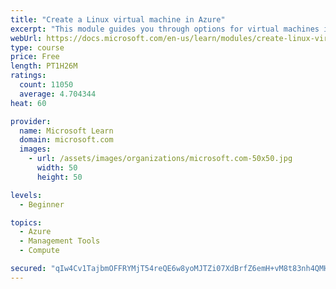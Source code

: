 ```yaml
---
title: "Create a Linux virtual machine in Azure"
excerpt: "This module guides you through options for virtual machines in Azure, creating and connecting a Linux virtual machine, and configuring your network settings."
webUrl: https://docs.microsoft.com/en-us/learn/modules/create-linux-virtual-machine-in-azure/
type: course
price: Free
length: PT1H26M
ratings:
  count: 11050
  average: 4.704344
heat: 60

provider:
  name: Microsoft Learn
  domain: microsoft.com
  images:
    - url: /assets/images/organizations/microsoft.com-50x50.jpg
      width: 50
      height: 50

levels:
  - Beginner

topics:
  - Azure
  - Management Tools
  - Compute

secured: "qIw4Cv1TajbmOFFRYMjT54reQE6w8yoMJTZi07XdBrfZ6emH+vM8t83nh4QMHo7FagF+LlUob/kKG26tdu+I6F/HXg54+ugWa0324uBUtacDHg8L3vnnz2QrGlfo4CXWbJP0G99i2AaGywyuRyGYXkU/wiBZsLxIZkS+gpcoCNqODS1Tg0HyjjnHRW0pAmD8XdwT5dRpv+gT6/oOSLI9a6aB83ZEU3x0R5zZBEFZMf6qB8cawxW9sELA6iBT9jlTD2gOuUM441MdVMCAs8XcTEu8mbarqGT4OdznT+rKSlwzJZGlVAzJTjekdPMnHCfQ3a6n2ma0Pci7Qqp/JmFvaW7zn7k9v4RiU/F42OpJ22vxr0JmF27XvGiHgG5WL5IfJnttj1b7QqSup1dC1uoGvaL4hJoDDTjUKsLBgZA1Sh0=;AM+/fP5JFOdzoRwdcF8EHw=="
---
```


